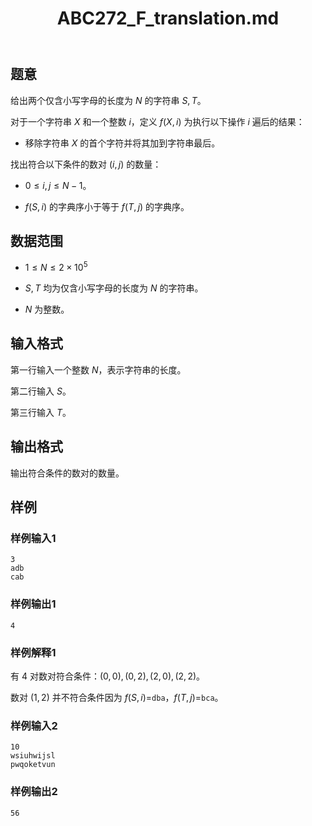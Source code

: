 ﻿---
title: "ABC272_F_translation.md"
tags: []
author: ""
created: ""
---

## 题意

给出两个仅含小写字母的长度为 $N$ 的字符串 $S,T$。

对于一个字符串 $X$ 和一个整数 $i$，定义 $f(X,i)$ 为执行以下操作 $i$ 遍后的结果：

- 移除字符串 $X$ 的首个字符并将其加到字符串最后。

找出符合以下条件的数对 $(i,j)$ 的数量：

- $0\leq i,j\leq N-1$。

- $f(S,i)$ 的字典序小于等于 $f(T,j)$ 的字典序。

## 数据范围

- $1\leq N\leq 2\times 10^5$

- $S,T$ 均为仅含小写字母的长度为 $N$ 的字符串。

- $N$ 为整数。

## 输入格式

第一行输入一个整数 $N$，表示字符串的长度。

第二行输入 $S$。

第三行输入 $T$。

## 输出格式

输出符合条件的数对的数量。

## 样例

### 样例输入1

```
3
adb
cab
```

### 样例输出1

```
4
```

### 样例解释1

有 $4$ 对数对符合条件：$(0,0),(0,2),(2,0),(2,2)$。

数对 $(1,2)$ 并不符合条件因为 $f(S,i)=$`dba`，$f(T,j)=$`bca`。

### 样例输入2

```
10
wsiuhwijsl
pwqoketvun
```

### 样例输出2

```
56
```

